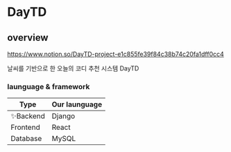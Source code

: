 # DayTD

## overview 
https://www.notion.so/DayTD-project-e1c855fe39f84c38b74c20fa1dff0cc4

날씨를 기반으로 한 오늘의 코디 추천 시스템 DayTD
### launguage & framework

|Type|Our launguage|
|------|---|
|✨Backend|Django|
|Frontend|React|
|Database|MySQL|
